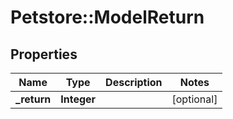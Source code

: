 # Petstore::ModelReturn

## Properties
Name | Type | Description | Notes
------------ | ------------- | ------------- | -------------
**_return** | **Integer** |  | [optional] 


